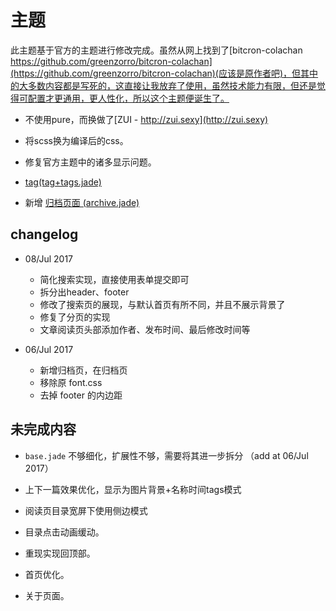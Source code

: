 # 主题

此主题基于官方的主题进行修改完成。虽然从网上找到了[bitcron-colachan https://github.com/greenzorro/bitcron-colachan](https://github.com/greenzorro/bitcron-colachan)(应该是原作者吧)，但其中的大多数内容都是写死的，这直接让我放弃了使用，虽然技术能力有限，但还是觉得可配置才更通用，更人性化，所以这个主题便诞生了。

- 不使用pure，而换做了[ZUI - http://zui.sexy](http://zui.sexy)

- 将scss换为编译后的css。

- 修复官方主题中的诸多显示问题。

- [tag(tag+tags.jade)](./tag+tags.jade)

- 新增 [归档页面 (archive.jade)]("./archive.jade")

## changelog

- 08/Jul 2017
  - 简化搜索实现，直接使用表单提交即可
  - 拆分出header、footer
  - 修改了搜索页的展现，与默认首页有所不同，并且不展示背景了
  - 修复了分页的实现
  - 文章阅读页头部添加作者、发布时间、最后修改时间等

- 06/Jul 2017 
  - 新增归档页，在归档页
  - 移除原 font.css
  - 去掉 footer 的内边距

## 未完成内容

- `base.jade` 不够细化，扩展性不够，需要将其进一步拆分 （add at 06/Jul 2017）

- 上下一篇效果优化，显示为图片背景+名称时间tags模式

- 阅读页目录宽屏下使用侧边模式

- 目录点击动画缓动。

- 重现实现回顶部。

- 首页优化。

- 关于页面。